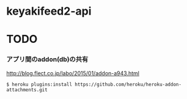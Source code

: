 keyakifeed2-api
====

# TODO

### アプリ間のaddon(db)の共有

http://blog.flect.co.jp/labo/2015/01/addon-a943.html

```
$ heroku plugins:install https://github.com/heroku/heroku-addon-attachments.git
```
